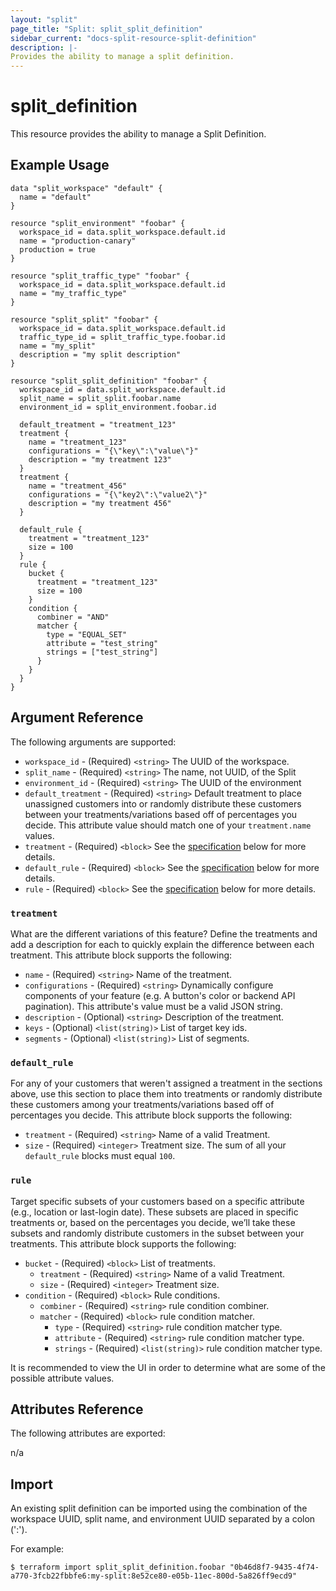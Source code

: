 ```yaml
---
layout: "split"
page_title: "Split: split_split_definition"
sidebar_current: "docs-split-resource-split-definition"
description: |-
Provides the ability to manage a split definition.
---
```


# split_definition

This resource provides the ability to manage a Split Definition.

## Example Usage

```hcl-terraform
data "split_workspace" "default" {
  name = "default"
}

resource "split_environment" "foobar" {
  workspace_id = data.split_workspace.default.id
  name = "production-canary"
  production = true
}

resource "split_traffic_type" "foobar" {
  workspace_id = data.split_workspace.default.id
  name = "my_traffic_type"
}

resource "split_split" "foobar" {
  workspace_id = data.split_workspace.default.id
  traffic_type_id = split_traffic_type.foobar.id
  name = "my_split"
  description = "my split description"
}

resource "split_split_definition" "foobar" {
  workspace_id = data.split_workspace.default.id
  split_name = split_split.foobar.name
  environment_id = split_environment.foobar.id

  default_treatment = "treatment_123"
  treatment {
    name = "treatment_123"
    configurations = "{\"key\":\"value\"}"
    description = "my treatment 123"
  }
  treatment {
    name = "treatment_456"
    configurations = "{\"key2\":\"value2\"}"
    description = "my treatment 456"
  }

  default_rule {
    treatment = "treatment_123"
    size = 100
  }
  rule {
    bucket {
      treatment = "treatment_123"
      size = 100
    }
    condition {
      combiner = "AND"
      matcher {
        type = "EQUAL_SET"
        attribute = "test_string"
        strings = ["test_string"]
      }
    }
  }
}
```

## Argument Reference

The following arguments are supported:

* `workspace_id` - (Required) `<string>` The UUID of the workspace.
* `split_name` - (Required) `<string>` The name, not UUID, of the Split
* `environment_id` - (Required) `<string>` The UUID of the environment
* `default_treatment` - (Required) `<string>` Default treatment to place unassigned customers into or randomly distribute
  these customers between your treatments/variations based off of percentages you decide. This attribute value should
  match one of your `treatment.name` values.
* `treatment` - (Required) `<block>` See the [specification](#treatment) below for more details.
* `default_rule` - (Required) `<block>` See the [specification](#default_rule) below for more details.
* `rule` - (Required) `<block>` See the [specification](#rule) below for more details.

### `treatment`

What are the different variations of this feature? Define the treatments and add a description for each to quickly
explain the difference between each treatment. This attribute block supports the following:

* `name` - (Required) `<string>` Name of the treatment.
* `configurations` - (Required) `<string>` Dynamically configure components of your feature (e.g. A button's color or backend API pagination).
  This attribute's value must be a valid JSON string.
* `description` - (Optional) `<string>` Description of the treatment.
* `keys` - (Optional) `<list(string)>` List of target key ids.
* `segments` - (Optional) `<list(string)>` List of segments.

### `default_rule`

For any of your customers that weren't assigned a treatment in the sections above,
use this section to place them into treatments or randomly distribute these customers among your treatments/variations
based off of percentages you decide. This attribute block supports the following:

* `treatment` - (Required) `<string>` Name of a valid Treatment.
* `size` - (Required) `<integer>` Treatment size. The sum of all your `default_rule` blocks must equal `100`.

### `rule`

Target specific subsets of your customers based on a specific attribute (e.g., location or last-login date). These subsets
are placed in specific treatments or, based on the percentages you decide, we’ll take these subsets and randomly distribute
customers in the subset between your treatments. This attribute block supports the following:

* `bucket` - (Required) `<block>` List of treatments.
    * `treatment` - (Required) `<string>` Name of a valid Treatment.
    * `size` - (Required) `<integer>` Treatment size.
* `condition` - (Required) `<block>` Rule conditions.
    * `combiner` - (Required) `<string>` rule condition combiner.
    * `matcher` - (Required) `<block>` rule condition matcher.
        * `type` - (Required) `<string>` rule condition matcher type.
        * `attribute` - (Required) `<string>` rule condition matcher type.
        * `strings` - (Required) `<list(string)>` rule condition matcher type.

It is recommended to view the UI in order to determine what are some of the possible attribute values.

## Attributes Reference

The following attributes are exported:

n/a

## Import

An existing split definition can be imported using the combination of the workspace UUID, split name, and environment UUID
separated by a colon (':').

For example:

```shell script
$ terraform import split_split_definition.foobar "0b46d8f7-9435-4f74-a770-3fcb22fbbfe6:my-split:8e52ce80-e05b-11ec-800d-5a826ff9ecd9"
```